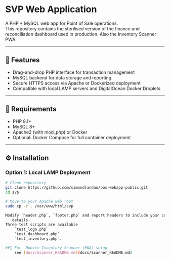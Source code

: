 # SVP Web Application

A PHP + MySQL web app for Point of Sale  operations.  
This repository contains the sterilised version of the finance and reconciliation dashboard used in production.
Also the Inventory Scanner PWA.

---

## 🚀 Features
- Drag-and-drop PHP interface for transaction management  
- MySQL backend for data storage and reporting  
- Secure HTTPS access via Apache or Dockerized deployment  
- Compatible with local LAMP servers and DigitalOcean Docker Droplets  

---

## 🧰 Requirements
- PHP 8.1+
- MySQL 8+
- Apache2 (with mod_php) or Docker
- Optional: Docker Compose for full container deployment

---

## ⚙️ Installation

### Option 1: Local LAMP Deployment
```bash
# Clone repository
git clone https://github.com/simondlandau/pos-webapp-public.git
cd svp

# Move to your Apache web root
sudo cp -r . /var/www/html/svp

Modify `header.php`, `footer.php` and report headers to include your company
   details.
Three test scripts are available 
    `test_logo.php`
    `test_dashboard.php`
    `test_inventory.php`.

##📱 For  Mobile Inventory Scanner (PWA) setup, 
    see [docs/Scanner_README.md](docs/Scanner_README.md)


